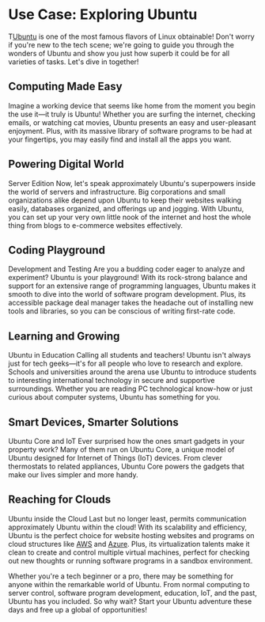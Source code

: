 # Use Case: Exploring Ubuntu

T[Ubuntu](https://ubuntu.com/) is one of the most famous flavors of Linux obtainable! Don't worry if you're new to the tech scene; we're going to guide you through the wonders of Ubuntu and show you just how superb it could be for all varieties of tasks. Let's dive in together!

## Computing Made Easy 

Imagine a working device that seems like home from the moment you begin the use it—it truly is Ubuntu! Whether you are surfing the internet, checking emails, or watching cat movies, Ubuntu presents an easy and user-pleasant enjoyment. Plus, with its massive library of software programs to be had at your fingertips, you may easily find and install all the apps you want.

## Powering Digital World

Server Edition Now, let's speak approximately Ubuntu's superpowers inside the world of servers and infrastructure. Big corporations and small organizations alike depend upon Ubuntu to keep their websites walking easily, databases organized, and offerings up and jogging. With Ubuntu, you can set up your very own little nook of the internet and host the whole thing from blogs to e-commerce websites effectively. 

## Coding Playground

Development and Testing Are you a budding coder eager to analyze and experiment? Ubuntu is your playground! With its rock-strong balance and support for an extensive range of programming languages, Ubuntu makes it smooth to dive into the world of software program development. Plus, its accessible package deal manager takes the headache out of installing new tools and libraries, so you can be conscious of writing first-rate code. 

## Learning and Growing

Ubuntu in Education Calling all students and teachers! Ubuntu isn't always just for tech geeks—it's for all people who love to research and explore. Schools and universities around the arena use Ubuntu to introduce students to interesting international technology in secure and supportive surroundings. Whether you are reading PC technological know-how or just curious about computer systems, Ubuntu has something for you. 

## Smart Devices, Smarter Solutions

Ubuntu Core and IoT Ever surprised how the ones smart gadgets in your property work? Many of them run on Ubuntu Core, a unique model of Ubuntu designed for Internet of Things (IoT) devices. From clever thermostats to related appliances, Ubuntu Core powers the gadgets that make our lives simpler and more handy. 

## Reaching for Clouds 

Ubuntu inside the Cloud Last but no longer least, permits communication approximately Ubuntu within the cloud! With its scalability and efficiency, Ubuntu is the perfect choice for website hosting websites and programs on cloud structures like [AWS](https://aws.amazon.com/) and [Azure](https://azure.microsoft.com/). Plus, its virtualization talents make it clean to create and control multiple virtual machines, perfect for checking out new thoughts or running software programs in a sandbox environment. 

Whether you're a tech beginner or a pro, there may be something for anyone within the remarkable world of Ubuntu. From normal computing to server control, software program development, education, IoT, and the past, Ubuntu has you included. So why wait? Start your Ubuntu adventure these days and free up a global of opportunities!
